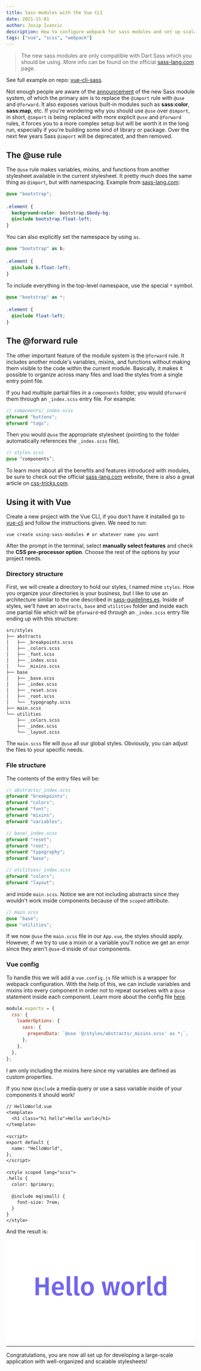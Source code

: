 ```yaml
---
title: Sass modules with the Vue CLI
date: 2021-11-01
author: Josip Ivancic
description: How to configure webpack for sass modules and set up scalable stylesheets with Vue 3 and the Vue CLI
tags: ["vue", "scss", "webpack"]
---
```


<script setup>
import PostMeta from '@/components/PostMeta.vue'
</script>

<PostMeta />

> The new sass modules are only compatible with Dart Sass which you should be using. More info can be found on the official [sass-lang.com](https://sass-lang.com/blog/the-module-system-is-launched#use-the-heart-of-the-module-systemhttps://) page.

See full example on repo: [vue-cli-sass](https://github.com/josip2312/vue-cli-sass).

Not enough people are aware of the [announcement](https://sass-lang.com/blog/the-module-system-is-launchedhttps://) of the new Sass module system, of which the primary aim is to replace the `@import` rule with `@use` and `@forward`. It also exposes various built-in modules such as **sass:color**, **sass:map**, etc. If you're wondering why you should use `@use` over `@import`, in short, `@import` is being replaced with more explicit `@use` and `@forward` rules, it forces you to a more complex setup but will be worth it in the long run, especially if you're building some kind of library or package. Over the next few years Sass `@import` will be deprecated, and then removed.

## The @use rule

The `@use` rule makes variables, mixins, and functions from another stylesheet available in the current stylesheet. It pretty much does the same thing as `@import`, but with namespacing. Example from [sass-lang.com](https://sass-lang.com/blog/the-module-system-is-launched#use-the-heart-of-the-module-systemhttps://):

```scss
@use "bootstrap";

.element {
  background-color: bootstrap.$body-bg;
  @include bootstrap.float-left;
}
```

You can also explicitly set the namespace by using `as`.

```scss
@use "bootstrap" as b;

.element {
  @include b.float-left;
}
```

To include everything in the top-level namespace, use the special `*` symbol.

```scss
@use "bootstrap" as *;

.element {
  @include float-left;
}
```

## The @forward rule

The other important feature of the module system is the `@forward` rule. It includes another module's variables, mixins, and functions without making them visible to the code within the current module. Basically, it makes it possible to organize across many files and load the styles from a single entry point file.

If you had multiple partial files in a `components` folder, you would `@forward` them through an `_index.scss` entry file. For example:

```scss
// components/_index.scss
@forward "buttons";
@forward "tags";
```

Then you would `@use` the appropriate stylesheet (pointing to the folder automatically references the `_index.scss` file).

```scss
// styles.scss
@use ‘components’;
```

To learn more about all the benefits and features introduced with modules, be sure to check out the official [sass-lang.com](https://sass-lang.com/blog/the-module-system-is-launched#use-the-heart-of-the-module-systemhttps://) website, there is also a great article on [css-tricks.com](https://css-tricks.com/introducing-sass-modules/https://).

## Using it with Vue

Create a new project with the Vue CLI, if you don't have it installed go to [vue-cli](https://cli.vuejs.org/guide/installation.htmlhttps://) and follow the instructions given. We need to run:

```shell
vue create using-sass-modules # or whatever name you want
```

After the prompt in the terminal, select **manually select features** and check the **CSS pre-processor option**. Choose the rest of the options by your project needs.

### Directory structure

First, we will create a directory to hold our styles, I named mine `styles`. How you organize your directories is your business, but I like to use an architecture similar to the one described in [sass-guidelines.es](https://sass-guidelin.es/https://). Inside of styles, we'll have an `abstracts`, `base` and `utilities` folder and inside each one partial file which will be `@forward`-ed through an `_index.scss` entry file ending up with this structure:

```shell
src/styles
├── abstracts
│   ├── _breakpoints.scss
│   ├── _colors.scss
│   ├── _font.scss
│   ├── _index.scss
│   └── _mixins.scss
├── base
│   ├── _base.scss
│   ├── _index.scss
│   ├── _reset.scss
│   ├── _root.scss
│   └── _typography.scss
├── main.scss
└── utilities
    ├── _colors.scss
    ├── _index.scss
    └── _layout.scss
```

The `main.scss` file will `@use` all our global styles. Obviously, you can adjust the files to your specific needs.

### File structure

The contents of the entry files will be:

```scss
// abstracts/_index.scss
@forward "breakpoints";
@forward "colors";
@forward "font";
@forward "mixins";
@forward "variables";
```

```scss
// base/_index.scss
@forward "reset";
@forward "root";
@forward "typography";
@forward "base";
```

```scss
// utilities/_index.scss
@forward "colors";
@forward "layout";
```

and inside `main.scss`. Notice we are not including abstracts since they wouldn't work inside components because of the `scoped` attribute.

```scss
// main.scss
@use "base";
@use "utilities";
```

If we now `@use` the `main.scss` file in our `App.vue`, the styles should apply. However, if we try to use a mixin or a variable you'll notice we get an error since they aren't `@use`-d inside of our components.

### Vue config

To handle this we will add a `vue.config.js` file which is a wrapper for webpack configuration. With the help of this, we can include variables and mixins into every component in order not to repeat ourselves with a `@use` statement inside each component. Learn more about the config file [here](https://cli.vuejs.org/config/https://).

```javascript
module.exports = {
  css: {
    loaderOptions: {
      sass: {
        prependData: `@use '@/styles/abstracts/_mixins.scss' as *;`,
      },
    },
  },
};
```

I am only including the mixins here since my variables are defined as custom properties.

If you now `@include` a media query or use a sass variable inside of your components it should work!

```vue
// HelloWorld.vue
<template>
  <h1 class="h1 hello">Hello world</h1>
</template>

<script>
export default {
  name: "HelloWorld",
};
</script>

<style scoped lang="scss">
.hello {
  color: $primary;

  @include mq(small) {
    font-size: 7rem;
  }
}
</style>
```

And the result is:

![Hello world](../assets/result.png)

---

Congratulations, you are now all set up for developing a large-scale application with well-organized and scalable stylesheets!
